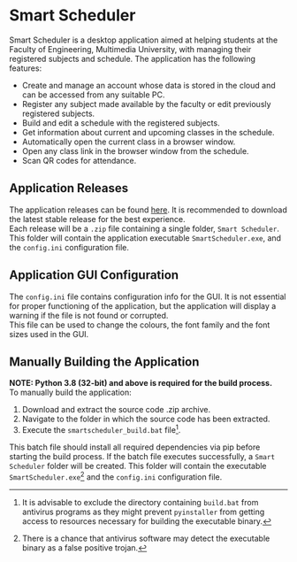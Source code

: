 # Smart Scheduler
Smart Scheduler is a desktop application aimed at helping students at the Faculty of Engineering, Multimedia University,
 with managing their registered subjects and schedule. The application has the following features: <br />
 - Create and manage an account whose data is stored in the cloud and can be accessed from any suitable PC.
 - Register any subject made available by the faculty or edit previously registered subjects.
 - Build and edit a schedule with the registered subjects.
 - Get information about current and upcoming classes in the schedule.
 - Automatically open the current class in a browser window.
 - Open any class link in the browser window from the schedule.
 - Scan QR codes for attendance.
## Application Releases
The application releases can be found [here](https://github.com/Saurya0401/Smart-Scheduler/releases). It is recommended to download the latest stable release for the best experience. <br />
Each release will be a `.zip` file containing a single folder, `Smart Scheduler`. This folder will contain the 
application executable `SmartScheduler.exe`, and the `config.ini` configuration file.
## Application GUI Configuration
The `config.ini` file contains configuration info for the GUI. It is not essential for proper functioning of the application, but the application will display a warning if the file is not found or corrupted. <br /> 
This file can be used to change the colours, the font family and the font sizes used in the GUI. 
## Manually Building the Application
**NOTE: Python 3.8 (32-bit) and above is required for the build process.** <br />
To manually build the application: 
1. Download and extract the source code .zip archive.
2. Navigate to the folder in which the source code has been extracted.
3. Execute the `smartscheduler_build.bat` file[^1]. <br />

This batch file should install all required dependencies via pip before starting the build process.
If the batch file executes successfully, a `Smart Scheduler` folder will be created. This folder will contain the executable `SmartScheduler.exe`[^2] and the `config.ini` configuration file. <br />

[^1]:  It is advisable to exclude the directory containing `build.bat` from antivirus programs as they might prevent 
`pyinstaller` from getting access to resources necessary for building the executable binary.
[^2]:  There is a chance that antivirus software may detect the executable binary as a false positive trojan.
